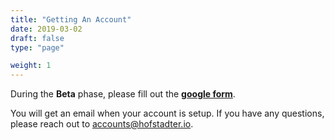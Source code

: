 ```yaml
---
title: "Getting An Account"
date: 2019-03-02
draft: false
type: "page"

weight: 1
---
```


During the __Beta__ phase, please fill out the
<b>[google form](https://docs.google.com/forms/d/e/1FAIpQLSc713j0GII9tqUYY31HTflSlMypbimJinb_-5hVJV4OInRqAw/viewform)</b>.

You will get an email when your account is setup.
If you have any questions, please reach out to
[accounts@hofstadter.io](mailto:accounts@hofstadter.io).

